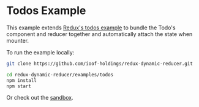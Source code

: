 # Todos Example

This example extends [Redux's todos example](https://github.com/reactjs/redux/tree/master/examples/todos) to bundle the Todo's component and reducer together and automatically attach the state when mounter.

To run the example locally:

```sh
git clone https://github.com/ioof-holdings/redux-dynamic-reducer.git

cd redux-dynamic-reducer/examples/todos
npm install
npm start
```

Or check out the [sandbox](https://codesandbox.io/s/github/ioof-holdings/redux-dynamic-reducer/tree/master/examples/todos).
